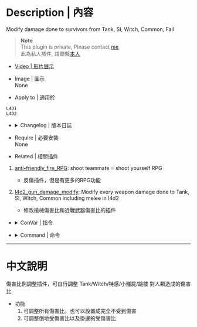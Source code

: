 # Description | 內容
 Modify damage done to survivors from Tank, SI, Witch, Common, Fall

> __Note__ <br/>
This plugin is private, Please contact [me](https://github.com/fbef0102/Game-Private_Plugin#私人插件列表-private-plugins-list)<br/>
此為私人插件, 請聯繫[本人](https://github.com/fbef0102/Game-Private_Plugin#私人插件列表-private-plugins-list)

* [Video | 影片展示](https://youtu.be/B71bUV5u6D4)

* Image | 圖示
<br/>None

* Apply to | 適用於
```
L4D1
L4D2
```

* <details><summary>Changelog | 版本日誌</summary>

	* v1.0
</details>

* Require | 必要安裝
<br/>None

* Related | 相關插件
1. [anti-friendly_fire_RPG](https://github.com/fbef0102/Game-Private_Plugin/tree/main/anti-friendly_fire_RPG): shoot teammate = shoot yourself RPG
	* 反傷插件，但是有更多的RPG功能

2. [l4d2_gun_damage_modify](https://github.com/fbef0102/L4D2-Plugins/tree/master/l4d2_gun_damage_modify): Modify every weapon damage done to Tank, SI, Witch, Common including melee in l4d2
	* 修改槍械傷害比和近戰武器傷害比的插件

* <details><summary>ConVar | 指令</summary>

	* cfg/sourcemod/l4d_survivor_damage_modify.cfg
	```php
	// Enable gun damage modify plugin. [0-Disable,1-Enable]
	l4d2_survivor_damage_modify_enable "1"

	// Modfiy Damage done to hanging from ledge AI survivor player from S.I. multi.
	l4d_survivor_damage_modify_AI_hanging_SI_multi "1.0"

	// Modfiy Damage done to hanging from ledge AI survivor player from Common Infected multi.
	l4d_survivor_damage_modify_AI_hanging_common_multi "1.0"

	// If 1, Enable damage modify to hanging from ledge AI survivor player from Tank/Witch/S.I./common.
	l4d_survivor_damage_modify_AI_hanging_enable "1"

	// Modfiy Damage done to hanging from ledge AI survivor player from Tank multi.
	l4d_survivor_damage_modify_AI_hanging_tank_multi "1.0"

	// Modfiy Damage done to hanging from ledge AI survivor player from Witch multi.
	l4d_survivor_damage_modify_AI_hanging_witch_multi "1.0"

	// Modfiy Damage done to incapacitated AI survivor player from S.I. multi.
	l4d_survivor_damage_modify_AI_incap_SI_multi "1.0"

	// Modfiy Damage done to incapacitated AI survivor player from Common Infected multi.
	l4d_survivor_damage_modify_AI_incap_common_multi "1.0"

	// If 1, Enable damage modify to incapacitated AI survivor player from Tank/Witch/S.I./common.
	l4d_survivor_damage_modify_AI_incap_enable "1"

	// Modfiy Damage done to incapacitated AI survivor player from fall multi.
	l4d_survivor_damage_modify_AI_incap_fall_multi "1.0"

	// Modfiy Damage done to incapacitated AI survivor player from Tank multi.
	l4d_survivor_damage_modify_AI_incap_tank_multi "1.0"

	// Modfiy Damage done to incapacitated AI survivor player from Witch multi.
	l4d_survivor_damage_modify_AI_incap_witch_multi "1.0"

	// Modfiy Damage done to standing AI survivor player from S.I. multi.
	l4d_survivor_damage_modify_AI_stand_SI_multi "1.0"

	// Modfiy Damage done to standing AI survivor player from Common Infected multi.
	l4d_survivor_damage_modify_AI_stand_common_multi "1.0"

	// If 1, Enable damage modify to standing AI survivor player from Tank/Witch/S.I./common.
	l4d_survivor_damage_modify_AI_stand_enable "1"

	// Modfiy Damage done to standing AI survivor player from fall multi.
	l4d_survivor_damage_modify_AI_stand_fall_multi "1.0"

	// Modfiy Damage done to standing AI survivor player from Tank multi.
	l4d_survivor_damage_modify_AI_stand_tank_multi "1.0"

	// Modfiy Damage done to standing AI survivor player from Witch multi.
	l4d_survivor_damage_modify_AI_stand_witch_multi "1.0"

	// Modfiy Damage done to hanging from ledge human survivor player from S.I. multi.
	l4d_survivor_damage_modify_human_hanging_SI_multi "1.0"

	// Modfiy Damage done to hanging from ledge human survivor player from Common Infected multi.
	l4d_survivor_damage_modify_human_hanging_common_multi "1.0"

	// If 1, Enable damage modify to hanging from ledge human survivor player from Tank/Witch/S.I./common.
	l4d_survivor_damage_modify_human_hanging_enable "1"

	// Modfiy Damage done to hanging from ledge human survivor player from Tank multi.
	l4d_survivor_damage_modify_human_hanging_tank_multi "1.0"

	// Modfiy Damage done to hanging from ledge human survivor player from Witch multi.
	l4d_survivor_damage_modify_human_hanging_witch_multi "1.0"

	// Modfiy Damage done to incapacitated human survivor player from S.I. multi.
	l4d_survivor_damage_modify_human_incap_SI_multi "1.0"

	// Modfiy Damage done to incapacitated human survivor player from Common Infected multi.
	l4d_survivor_damage_modify_human_incap_common_multi "1.0"

	// If 1, Enable damage modify to incapacitated human survivor player from Tank/Witch/S.I./common.
	l4d_survivor_damage_modify_human_incap_enable "1"

	// Modfiy Damage done to incapacitated human survivor player from fall multi.
	l4d_survivor_damage_modify_human_incap_fall_multi "1.0"

	// Modfiy Damage done to incapacitated human survivor player from Tank multi.
	l4d_survivor_damage_modify_human_incap_tank_multi "1.0"

	// Modfiy Damage done to incapacitated human survivor player from Witch multi.
	l4d_survivor_damage_modify_human_incap_witch_multi "1.0"

	// Modfiy Damage done to standing human survivor player from S.I. multi.
	l4d_survivor_damage_modify_human_stand_SI_multi "1.0"

	// Modfiy Damage done to standing human survivor player from Common Infected multi.
	l4d_survivor_damage_modify_human_stand_common_multi "1.0"

	// If 1, Enable damage modify to standing human survivor player from Tank/Witch/S.I./common.
	l4d_survivor_damage_modify_human_stand_enable "1"

	// Modfiy Damage done to standing human survivor player from fall multi.
	l4d_survivor_damage_modify_human_stand_fall_multi "1.0"

	// Modfiy Damage done to standing human survivor player from Tank multi.
	l4d_survivor_damage_modify_human_stand_tank_multi "1.0"

	// Modfiy Damage done to standing human survivor player from Witch multi.
	l4d_survivor_damage_modify_human_stand_witch_multi "1.0"
	```
</details>

* <details><summary>Command | 命令</summary>
	None
</details>

- - - -
# 中文說明
傷害比例調整插件，可自行調整 Tank/Witch/特感/小殭屍/跳樓 對人類造成的傷害比

* 功能
	1. 可調整所有傷害比，也可以設置成完全不受到傷害
	2. 可調整倒地受傷害比以及掛邊的受傷害比
